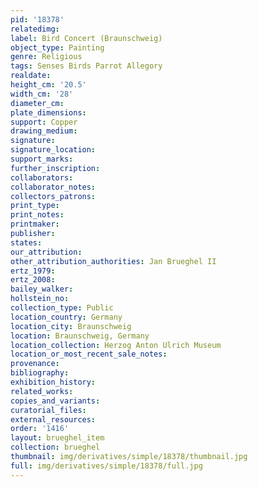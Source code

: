 ```yaml
---
pid: '18378'
relatedimg: 
label: Bird Concert (Braunschweig)
object_type: Painting
genre: Religious
tags: Senses Birds Parrot Allegory
realdate: 
height_cm: '20.5'
width_cm: '28'
diameter_cm: 
plate_dimensions: 
support: Copper
drawing_medium: 
signature: 
signature_location: 
support_marks: 
further_inscription: 
collaborators: 
collaborator_notes: 
collectors_patrons: 
print_type: 
print_notes: 
printmaker: 
publisher: 
states: 
our_attribution: 
other_attribution_authorities: Jan Brueghel II
ertz_1979: 
ertz_2008: 
bailey_walker: 
hollstein_no: 
collection_type: Public
location_country: Germany
location_city: Braunschweig
location: Braunschweig, Germany
location_collection: Herzog Anton Ulrich Museum
location_or_most_recent_sale_notes: 
provenance: 
bibliography: 
exhibition_history: 
related_works: 
copies_and_variants: 
curatorial_files: 
external_resources: 
order: '1416'
layout: brueghel_item
collection: brueghel
thumbnail: img/derivatives/simple/18378/thumbnail.jpg
full: img/derivatives/simple/18378/full.jpg
---
```

